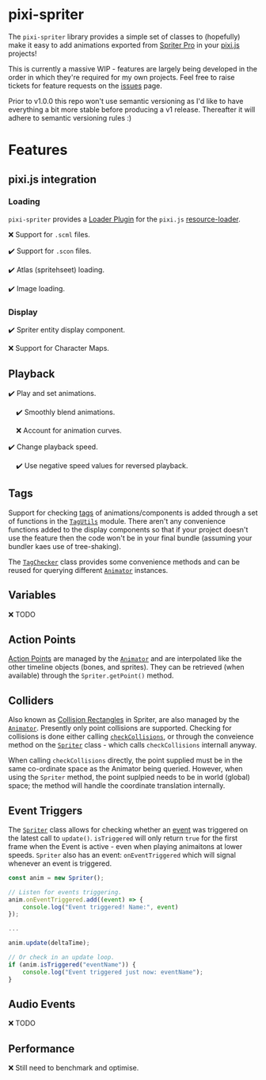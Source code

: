 # pixi-spriter

The `pixi-spriter` library provides a simple set of classes to (hopefully) make it easy to add animations exported from [Spriter Pro](https://brashmonkey.com/spriter-pro/) in your [pixi.js](https://www.pixijs.com/) projects!

This is currently a massive WIP - features are largely being developed in the order in which they're required for my own projects. Feel free to raise tickets for feature requests on the [issues](https://github.com/brinsleylogic/pixi-spriter/issues) page.

Prior to v1.0.0 this repo won't use semantic versioning as I'd like to have everything a bit more stable before producing a v1 release. Thereafter it will adhere to semantic versioning rules :)

# Features

## pixi.js integration

### Loading

`pixi-spriter` provides a [Loader Plugin](https://pixijs.download/dev/docs/PIXI.html#ILoaderPlugin) for the `pixi.js` [resource-loader](https://pixijs.download/dev/docs/PIXI.Loader.html).

❌  Support for `.scml` files.

✔️  Support for `.scon` files.

✔️  Atlas (spritehseet) loading.

✔️  Image loading.

### Display

✔️  Spriter entity display component.

❌  Support for Character Maps.

## Playback

✔️  Play and set animations.

&nbsp;&nbsp;&nbsp;&nbsp;✔️  Smoothly blend animations.

&nbsp;&nbsp;&nbsp;&nbsp;❌  Account for animation curves.

✔️ Change playback speed.

&nbsp;&nbsp;&nbsp;&nbsp;✔️ Use negative speed values for reversed playback.

## Tags

Support for checking [tags](https://brashmonkey.com/spriter_manual/adding%20tags%20to%20an%20animation.htm) of animations/components is added through a set of functions in the [`TagUtils`](src/animator/tags/TagUtils.ts) module. There aren't any convenience functions added to the display components so that if your project doesn't use the feature then the code won't be in your final bundle (assuming your bundler kaes use of tree-shaking).

The [`TagChecker`](src/animator/tags/TagChecker.ts) class provides some convenience methods and can be reused for querying different [`Animator`](src/animator/Animator.ts) instances.

## Variables

❌  TODO

## Action Points

[Action Points](https://brashmonkey.com/spriter_manual/adding%20spawning%20points%20to%20frames.htm) are managed by the [`Animator`](src/animator/Animator.ts) and are interpolated like the other timeline objects (bones, and sprites). They can be retrieved (when available) through the `Spriter.getPoint()` method.

## Colliders

Also known as [Collision Rectangles](https://brashmonkey.com/spriter_manual/adding%20collision%20rectangles%20to%20frames.htm) in Spriter, are also managed by the [`Animator`](src/animator/Animator.ts). Presently only point collisions are supported. Checking for collisions is done either calling [`checkCollisions`](src/animator/collision/checkCollision.ts), or through the conveience method on the [`Spriter`](src/pixi/Spriter.ts) class - which calls `checkCollisions` internall anyway.

When calling `checkCollisions` directly, the point supplied must be in the same co-ordinate space as the Animator being queried.
However, when using the `Spriter` method, the point suplpied needs to be in world (global) space; the method will handle the coordinate translation internally.

## Event Triggers

The [`Spriter`](src/pixi/Spriter.ts) class allows for checking whether an [event](https://brashmonkey.com/spriter_manual/adding%20event%20triggers%20to%20an%20animation.htm) was triggered on the latest call to `update()`. `isTriggered` will only return `true` for the first frame when the Event is active - even when playing animaitons at lower speeds. `Spriter` also has an event: `onEventTriggered` which will signal whenever an event is triggered.

```js
const anim = new Spriter();

// Listen for events triggering.
anim.onEventTriggered.add((event) => {
    console.log("Event triggered! Name:", event)
});

...

anim.update(deltaTime);

// Or check in an update loop.
if (anim.isTriggered("eventName")) {
    console.log("Event triggered just now: eventName");
}
```

## Audio Events

❌  TODO

## Performance

❌  Still need to benchmark and optimise.
